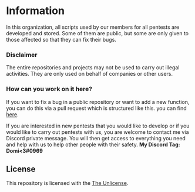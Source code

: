 # Information
In this organization, all scripts used by our members for all pentests are developed and stored. Some of them are public, but some are only given to those affected so that they can fix their bugs.

### Disclaimer
The entire repositories and projects may not be used to carry out illegal activities. They are only used on behalf of companies or other users.

### How can you work on it here?
If you want to fix a bug in a public repository or want to add a new function, you can do this via a pull request which is structured like this.
 you can find [here](https://github.com/Privat-Pentests/information/blob/master/new_feature_request.md).

If you are interested in new pentests that you would like to develop or if you would like to carry out pentests with us, you are welcome to contact me via Discord private message. You will then get access to everything you need and help with us to help other people with their safety. **My Discord Tag: Domi<3#0969**

## License
This repository is licensed with the [The Unlicense](https://github.com/Privat-Pentests/information/blob/master/LICENSE).
